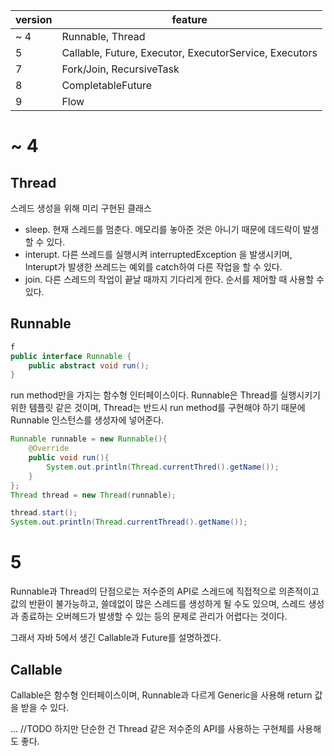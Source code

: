 |version|feature|
|---|---|
|~ 4|Runnable, Thread|
|5|Callable, Future, Executor, ExecutorService, Executors
|7|Fork/Join, RecursiveTask|
|8|CompletableFuture|
|9|Flow|

# ~ 4
## Thread
스레드 생성을 위해 미리 구현된 클래스

- sleep. 현재 스레드를 멈춘다. 메모리를 놓아준 것은 아니기 때문에 데드락이 발생할 수 있다.
- interupt. 다른 쓰레드를 실행시켜 interruptedException 을 발생시키며, Interupt가 발생한 쓰레드는 예외를 catch하여 다른 작업을 할 수 있다.
- join. 다른 스레드의 작업이 끝날 때까지 기다리게 한다. 순서를 제어할 때 사용할 수 있다.
## Runnable
```java
f
public interface Runnable {
    public abstract void run();
}
```
run method만을 가지는 함수형 인터페이스이다. Runnable은 Thread를 실행시키기 위한 템플릿 같은 것이며, Thread는 반드시 run method를 구현해야 하기 때문에 Runnable 인스턴스를 생성자에 넣어준다.
```java
Runnable runnable = new Runnable(){
    @Override
    public void run(){
        System.out.println(Thread.currentThred().getName());
    }
};
Thread thread = new Thread(runnable);

thread.start();
System.out.println(Thread.currentThread().getName());
```

# 5
Runnable과 Thread의 단점으로는 저수준의 API로 스레드에 직접적으로 의존적이고 값의 반환이 불가능하고, 쓸데없이 많은 스레드를 생성하게 될 수도 있으며, 스레드 생성과 종료하는 오버헤드가 발생할 수 있는 등의 문제로 관리가 어렵다는 것이다.

그래서 자바 5에서 생긴 Callable과 Future를 설명하겠다.

## Callable
Callable은 함수형 인터페이스이며, Runnable과 다르게 Generic을 사용해 return 값을 받을 수 있다.

... //TODO 하지만 단순한 건 Thread 같은 저수준의 API를 사용하는 구현체를 사용해도 좋다.